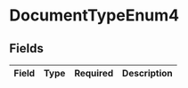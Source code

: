 # DocumentTypeEnum4


## Fields

| Field       | Type        | Required    | Description |
| ----------- | ----------- | ----------- | ----------- |